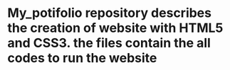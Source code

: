 # My_potifolio repository describes the creation of website with HTML5 and CSS3. the files contain the all codes to run the website
